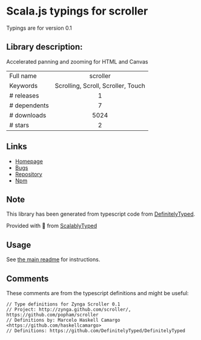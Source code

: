 
# Scala.js typings for scroller

Typings are for version 0.1

## Library description:
Accelerated panning and zooming for HTML and Canvas

|                    |                 |
| ------------------ | :-------------: |
| Full name          | scroller |
| Keywords           | Scrolling, Scroll, Scroller, Touch |
| # releases         | 1 |
| # dependents       | 7 |
| # downloads        | 5024 |
| # stars            | 2 |

## Links
- [Homepage](https://github.com/popham/scroller)
- [Bugs](https://github.com/popham/scroller/issues)
- [Repository](https://github.com/popham/scroller)
- [Npm](https://www.npmjs.com/package/scroller)
    


## Note
This library has been generated from typescript code from [DefinitelyTyped](https://definitelytyped.org).

Provided with :purple_heart: from [ScalablyTyped](https://github.com/oyvindberg/ScalablyTyped)

## Usage
See [the main readme](../../readme.md) for instructions.

## Comments

These comments are from the typescript definitions and might be useful:
```
// Type definitions for Zynga Scroller 0.1
// Project: http://zynga.github.com/scroller/, https://github.com/popham/scroller
// Definitions by: Marcelo Haskell Camargo <https://github.com/haskellcamargo>
// Definitions: https://github.com/DefinitelyTyped/DefinitelyTyped

```

